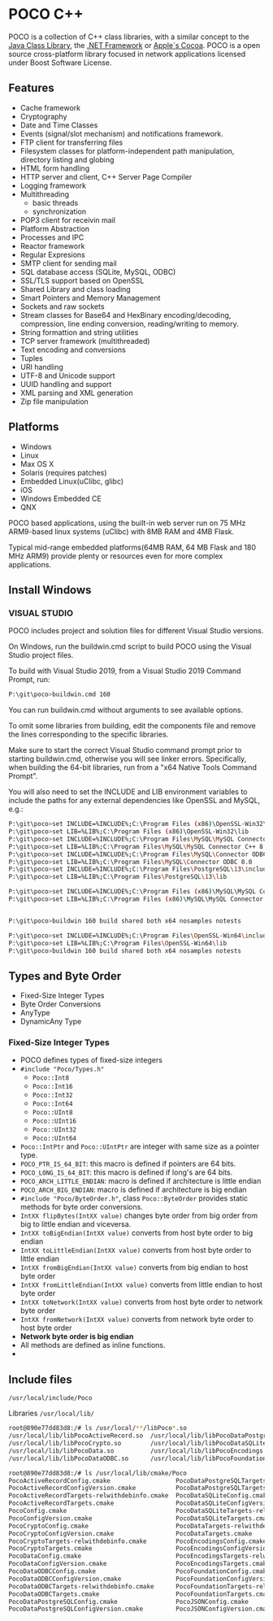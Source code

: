 # POCO C++

POCO is a collection of C++ class libraries, with a similar concept to the [Java Class Library](https://en.wikipedia.org/wiki/Java_Class_Library), the [.NET Framework](https://en.wikipedia.org/wiki/.NET_Framework) or [Apple´s Cocoa](https://en.wikipedia.org/wiki/Cocoa_(API)). POCO is a open source cross-platform library focused in network applications licensed under Boost Software License.

## Features
- Cache framework
- Cryptography
- Date and Time Classes
- Events (signal/slot mechanism) and notifications framework.
- FTP client for transferring files
- Filesystem classes for platform-independent path manipulation, directory listing and globing
- HTML form handling
- HTTP server and client, C++ Server Page Compiler
- Logging framework
- Multithreading
    - basic threads
    - synchronization
- POP3 client for receivin mail
- Platform Abstraction
- Processes and IPC
- Reactor framework
- Regular Expresions
- SMTP client for sending mail
- SQL database access (SQLite, MySQL, ODBC)
- SSL/TLS support based on OpenSSL
- Shared Library and class loading
- Smart Pointers and Memory Management
- Sockets and raw sockets
- Stream classes for Base64 and HexBinary encoding/decoding, compression, line ending conversion, reading/writing to memory.
- String formattion and string utilities
- TCP server framework (multithreaded)
- Text encoding and conversions
- Tuples
- URI handling
- UTF-8 and Unicode support
- UUID handling and support
- XML parsing and XML generation
- Zip file manipulation

## Platforms
- Windows
- Linux
- Max OS X
- Solaris (requires patches)
- Embedded Linux(uClibc, glibc)
- iOS
- Windows Embedded CE
- QNX

POCO based applications, using the built-in web server run on 75 MHz ARM9-based linux systems (uClibc) with 8MB RAM and 4MB Flask.

Typical mid-range embedded platforms(64MB RAM, 64 MB Flask and 180 MHz ARM9) provide plenty or resources even for more complex applications.

## Install Windows

### VISUAL STUDIO

POCO includes project and solution files for different Visual Studio versions.

On Windows, run the buildwin.cmd script to build POCO using the Visual Studio project files.

To build with Visual Studio 2019, from a Visual Studio 2019 Command Prompt, run:

```bash
P:\git\poco>buildwin.cmd 160
```
You can run buildwin.cmd without arguments to see available options.

To omit some libraries from building, edit the components file and remove the lines corresponding to the specific libraries.

Make sure to start the correct Visual Studio command prompt prior to starting buildwin.cmd, otherwise you will see linker errors. Specifically, when building the 64-bit libraries, run from a "x64 Native Tools Command Prompt".

You will also need to set the INCLUDE and LIB environment variables to include the paths for any external dependencies like OpenSSL and MySQL, e.g.:


```bash x86
P:\git\poco>set INCLUDE=%INCLUDE%;C:\Program Files (x86)\OpenSSL-Win32\include
P:\git\poco>set LIB=%LIB%;C:\Program Files (x86)\OpenSSL-Win32\lib
P:\git\poco>set INCLUDE=%INCLUDE%;C:\Program Files\MySQL\MySQL Connector C++ 8.0\include
P:\git\poco>set LIB=%LIB%;C:\Program Files\MySQL\MySQL Connector C++ 8.0\lib64
P:\git\poco>set INCLUDE=%INCLUDE%;C:\Program Files\MySQL\Connector ODBC 8.0
P:\git\poco>set LIB=%LIB%;C:\Program Files\MySQL\Connector ODBC 8.0
P:\git\poco>set INCLUDE=%INCLUDE%;C:\Program Files\PostgreSQL\13\include
P:\git\poco>set LIB=%LIB%;C:\Program Files\PostgreSQL\13\lib

P:\git\poco>set INCLUDE=%INCLUDE%;C:\Program Files (x86)\MySQL\MySQL Connector C 6.1\include
P:\git\poco>set LIB=%LIB%;C:\Program Files (x86)\MySQL\MySQL Connector C 6.1\lib


P:\git\poco>buildwin 160 build shared both x64 nosamples notests
```
```bash x64
P:\git\poco>set INCLUDE=%INCLUDE%;C:\Program Files\OpenSSL-Win64\include
P:\git\poco>set LIB=%LIB%;C:\Program Files\OpenSSL-Win64\lib
P:\git\poco>buildwin 160 build shared both x64 nosamples notests
```

## Types and Byte Order
- Fixed-Size Integer Types
- Byte Order Conversions
- AnyType
- DynamicAny Type

### Fixed-Size Integer Types
- POCO defines types of fixed-size integers
- `#include "Poco/Types.h"`
    - `Poco::Int8`
    - `Poco::Int16`
    - `Poco::Int32`
    - `Poco::Int64`
    - `Poco::UInt8`
    - `Poco::UInt16`
    - `Poco::UInt32`
    - `Poco::UInt64`
- `Poco::IntPtr` and `Poco::UIntPtr` are integer with same size as a pointer type.
- `POCO_PTR_IS_64_BIT`: this macro is defined if pointers are 64 bits.
- `POCO_LONG_IS_64_BIT`: this macro is defined if long's are 64 bits.
- `POCO_ARCH_LITTLE_ENDIAN`: macro is defined if architecture is little endian
- `POCO_ARCH_BIG_ENDIAN`: macro is defined if architecture is big endian
- `#include "Poco/ByteOrder.h"`, class `Poco::ByteOrder` provides static methods for byte order conversions.
- `IntXX flipBytes(IntXX value)` changes byte order from big order from big to little endian and viceversa.
- `IntXX toBigEndian(IntXX value)` converts from host byte order to big endian
- `IntXX toLittleEndian(IntXX value)` converts from host byte order to little endian
- `IntXX fromBigEndian(IntXX value)` converts from big endian to host byte order
- `IntXX fromLittleEndian(IntXX value)` converts from little endian to host byte order
- `IntXX toNetwork(IntXX value)` converts from host byte order to network byte order
- `IntXX fromNetwork(IntXX value)` converts from network byte order to host byte order
- **Network byte order is big endian**
- All methods are defined as inline functions.
- 


## Include files

`/usr/local/include/Poco`

Libraries `/usr/local/lib/`

```bash 
root@890e77dd83d8:/# ls /usr/local/**/libPoco*.so
/usr/local/lib/libPocoActiveRecord.so  /usr/local/lib/libPocoDataPostgreSQL.so  /usr/local/lib/libPocoJSON.so     /usr/local/lib/libPocoNetSSL.so  /usr/local/lib/libPocoZip.so
/usr/local/lib/libPocoCrypto.so        /usr/local/lib/libPocoDataSQLite.so      /usr/local/lib/libPocoJWT.so      /usr/local/lib/libPocoRedis.so
/usr/local/lib/libPocoData.so          /usr/local/lib/libPocoEncodings.so       /usr/local/lib/libPocoMongoDB.so  /usr/local/lib/libPocoUtil.so
/usr/local/lib/libPocoDataODBC.so      /usr/local/lib/libPocoFoundation.so      /usr/local/lib/libPocoNet.so      /usr/local/lib/libPocoXML.so
```

```bash
root@890e77dd83d8:/# ls /usr/local/lib/cmake/Poco
PocoActiveRecordConfig.cmake                  PocoDataPostgreSQLTargets-relwithdebinfo.cmake  PocoJSONTargets-relwithdebinfo.cmake     PocoRedisConfig.cmake
PocoActiveRecordConfigVersion.cmake           PocoDataPostgreSQLTargets.cmake                 PocoJSONTargets.cmake                    PocoRedisConfigVersion.cmake
PocoActiveRecordTargets-relwithdebinfo.cmake  PocoDataSQLiteConfig.cmake                      PocoJWTConfig.cmake                      PocoRedisTargets-relwithdebinfo.cmake
PocoActiveRecordTargets.cmake                 PocoDataSQLiteConfigVersion.cmake               PocoJWTConfigVersion.cmake               PocoRedisTargets.cmake
PocoConfig.cmake                              PocoDataSQLiteTargets-relwithdebinfo.cmake      PocoJWTTargets-relwithdebinfo.cmake      PocoUtilConfig.cmake
PocoConfigVersion.cmake                       PocoDataSQLiteTargets.cmake                     PocoJWTTargets.cmake                     PocoUtilConfigVersion.cmake
PocoCryptoConfig.cmake                        PocoDataTargets-relwithdebinfo.cmake            PocoMongoDBConfig.cmake                  PocoUtilTargets-relwithdebinfo.cmake
PocoCryptoConfigVersion.cmake                 PocoDataTargets.cmake                           PocoMongoDBConfigVersion.cmake           PocoUtilTargets.cmake
PocoCryptoTargets-relwithdebinfo.cmake        PocoEncodingsConfig.cmake                       PocoMongoDBTargets-relwithdebinfo.cmake  PocoXMLConfig.cmake
PocoCryptoTargets.cmake                       PocoEncodingsConfigVersion.cmake                PocoMongoDBTargets.cmake                 PocoXMLConfigVersion.cmake
PocoDataConfig.cmake                          PocoEncodingsTargets-relwithdebinfo.cmake       PocoNetConfig.cmake                      PocoXMLTargets-relwithdebinfo.cmake
PocoDataConfigVersion.cmake                   PocoEncodingsTargets.cmake                      PocoNetConfigVersion.cmake               PocoXMLTargets.cmake
PocoDataODBCConfig.cmake                      PocoFoundationConfig.cmake                      PocoNetSSLConfig.cmake                   PocoZipConfig.cmake
PocoDataODBCConfigVersion.cmake               PocoFoundationConfigVersion.cmake               PocoNetSSLConfigVersion.cmake            PocoZipConfigVersion.cmake
PocoDataODBCTargets-relwithdebinfo.cmake      PocoFoundationTargets-relwithdebinfo.cmake      PocoNetSSLTargets-relwithdebinfo.cmake   PocoZipTargets-relwithdebinfo.cmake
PocoDataODBCTargets.cmake                     PocoFoundationTargets.cmake                     PocoNetSSLTargets.cmake                  PocoZipTargets.cmake
PocoDataPostgreSQLConfig.cmake                PocoJSONConfig.cmake                            PocoNetTargets-relwithdebinfo.cmake
PocoDataPostgreSQLConfigVersion.cmake         PocoJSONConfigVersion.cmake                     PocoNetTargets.cmake

```